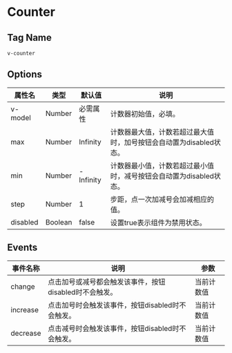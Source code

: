 # Counter

## Tag Name

`v-counter`

## Options

属性名   |    类型   |     默认值     |     说明
----    | ----    | ----    | ----    |
v-model | Number    |   必需属性      |   计数器初始值，必填。
max     | Number  |   Infinity |  计数器最大值，计数若超过最大值时，加号按钮会自动置为disabled状态。
min     | Number  |   -Infinity |  计数器最小值，计数若超过最小值时，减号按钮会自动置为disabled状态。
step    | Number   |  1   | 步距，点一次加减号会加减相应的值。
disabled| Boolean  | false | 设置true表示组件为禁用状态。


## Events

事件名称   |    说明    |    参数    |
----    | ----      | ----        |
change | 点击加号或减号都会触发该事件，按钮disabled时不会触发。 | 当前计数值
increase | 点击加号时会触发该事件，按钮disabled时不会触发。 | 当前计数值
decrease | 点击减号时会触发该事件，按钮disabled时不会触发。 | 当前计数值
